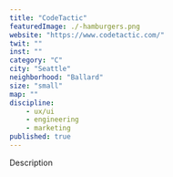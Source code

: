 ```yaml
---
title: "CodeTactic"
featuredImage: ./-hamburgers.png
website: "https://www.codetactic.com/"
twit: ""
inst: ""
category: "C"
city: "Seattle"
neighborhood: "Ballard"
size: "small"
map: ""
discipline:
    - ux/ui
    - engineering
    - marketing
published: true
---
```


Description
